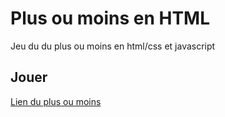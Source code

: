 # Plus ou moins en HTML
 
 Jeu du du plus ou moins en html/css et javascript

## Jouer

 [Lien du plus ou moins](https://saphirrubis.github.io/plus-ou-moins)